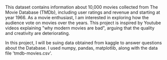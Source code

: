 This dataset contains information about 10,000 movies collected from The Movie Database (TMDb), including user ratings and revenue and starting at year 1966. As a movie enthusiast, I am interested in exploring how the audience vote on movies over the years. This project is inspired by Youtube videos explaining "why modern movies are bad", arguing that the quality and creativity are deteriorating.

In this project, I will be suing data obtained from kaggle to answer questions about the Database. I used numpy, pandas, matplotlib, along with the data file 'tmdb-movies.csv'.
